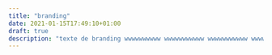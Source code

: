 ```yaml
---
title: "branding"
date: 2021-01-15T17:49:10+01:00
draft: true
description: "texte de branding wwwwwwwwww wwwwwwwwwww wwwwwwwwwww wwwwww wwwwwwwwwwwww wwwwwwwwww wwwwwwww ww wwwwww ww  wwwwwwwwww wwwwwwwwwww wwwwwwwwwww wwwwww wwwwwwwwwwwww wwwwwwwwww wwwwwwww ww wwwwww ww  wwwwwwwwww wwwwwwwwwww wwwwwwwwwww wwwwww wwwwwwwwwwwww wwwwwwwwww wwwwwwww ww wwwwww ww  wwwwwwwwww wwwwwwwwwww wwwwwwwwwww wwwwww wwwwwwwwwwwww wwwwwwwwww wwwwwwww ww wwwwww ww  wwwwwwwwww wwwwwwwwwww wwwwwwwwwww wwwwww wwwwwwwwwwwww wwwwwwwwww wwwwwwww ww wwwwww ww  wwwwwwwwww wwwwwwwwwww wwwwwwwwwww wwwwww wwwwwwwwwwwww wwwwwwwwww wwwwwwww ww wwwwww ww wwwwwwwwww wwwwwwwwwww wwwwwwwwwww wwwwww wwwwwwwwwwwww wwwwwwwwww wwwwwwww ww wwwwww ww"
---
```


